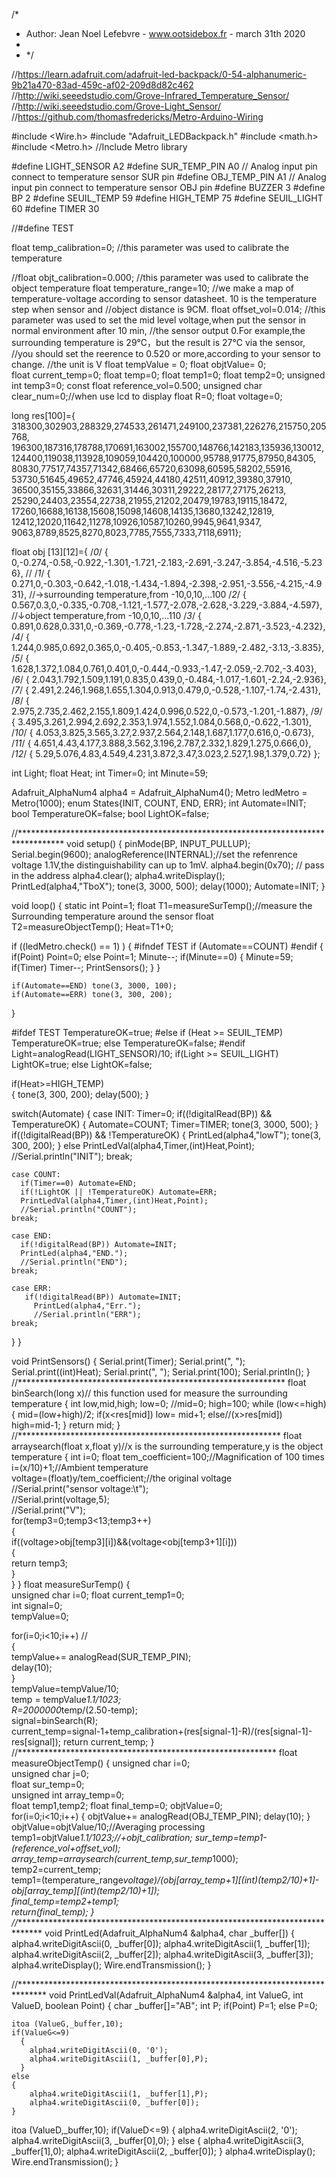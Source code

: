 /*
 * Author: Jean Noel Lefebvre - www.ootsidebox.fr - march 31th 2020
 * 
 * */

//https://learn.adafruit.com/adafruit-led-backpack/0-54-alphanumeric-9b21a470-83ad-459c-af02-209d8d82c462
//http://wiki.seeedstudio.com/Grove-Infrared_Temperature_Sensor/
//http://wiki.seeedstudio.com/Grove-Light_Sensor/
//https://github.com/thomasfredericks/Metro-Arduino-Wiring

#include <Wire.h>
#include "Adafruit_LEDBackpack.h"
#include <math.h>
#include <Metro.h> //Include Metro library

#define LIGHT_SENSOR A2
#define SUR_TEMP_PIN A0 // Analog input pin connect to temperature sensor SUR pin
#define OBJ_TEMP_PIN A1 // Analog input pin connect to temperature sensor OBJ pin
#define BUZZER 3
#define BP 2
#define SEUIL_TEMP 59
#define HIGH_TEMP 75
#define SEUIL_LIGHT 60
#define TIMER 30

//#define TEST

float temp_calibration=0;       //this parameter was used to calibrate the temperature

//float objt_calibration=0.000; //this parameter was used to calibrate the object temperature
float temperature_range=10;    //we make a map of temperature-voltage according to sensor datasheet. 10 is the temperature step when sensor and 
                               //object distance is 9CM.
float offset_vol=0.014;        //this parameter was used to set the mid level voltage,when put the sensor in normal environment after 10 min,
                               //the sensor output 0.For example,the surrounding temperature is 29℃，but the result is 27℃ via the sensor,
                               //you should set the reerence to 0.520 or more,according to your sensor to change.
                               //the unit is V
float tempValue = 0; 
float objtValue= 0;  
float current_temp=0;
float temp=0;
float temp1=0;
float temp2=0;
unsigned int temp3=0;
const float reference_vol=0.500;
unsigned char clear_num=0;//when use lcd to display
float R=0;
float voltage=0;


long res[100]={
                 318300,302903,288329,274533,261471,249100,237381,226276,215750,205768,
                 196300,187316,178788,170691,163002,155700,148766,142183,135936,130012,
                 124400,119038,113928,109059,104420,100000,95788,91775,87950,84305,
                 80830,77517,74357,71342,68466,65720,63098,60595,58202,55916,
                 53730,51645,49652,47746,45924,44180,42511,40912,39380,37910,
                 36500,35155,33866,32631,31446,30311,29222,28177,27175,26213,
                 25290,24403,23554,22738,21955,21202,20479,19783,19115,18472,
                 17260,16688,16138,15608,15098,14608,14135,13680,13242,12819,
                 12412,12020,11642,11278,10926,10587,10260,9945,9641,9347,
                 9063,8789,8525,8270,8023,7785,7555,7333,7118,6911};
                 
float obj [13][12]={
/*0*/             { 0,-0.274,-0.58,-0.922,-1.301,-1.721,-2.183,-2.691,-3.247,-3.854,-4.516,-5.236}, //
/*1*/             { 0.271,0,-0.303,-0.642,-1.018,-1.434,-1.894,-2.398,-2.951,-3.556,-4.215,-4.931},  //→surrounding temperature,from -10,0,10,...100
/*2*/             { 0.567,0.3,0,-0.335,-0.708,-1.121,-1.577,-2.078,-2.628,-3.229,-3.884,-4.597},   //↓object temperature,from -10,0,10,...110
/*3*/             { 0.891,0.628,0.331,0,-0.369,-0.778,-1.23,-1.728,-2.274,-2.871,-3.523,-4.232},
/*4*/             { 1.244,0.985,0.692,0.365,0,-0.405,-0.853,-1.347,-1.889,-2.482,-3.13,-3.835},
/*5*/             { 1.628,1.372,1.084,0.761,0.401,0,-0.444,-0.933,-1.47,-2.059,-2.702,-3.403},
/*6*/             { 2.043,1.792,1.509,1.191,0.835,0.439,0,-0.484,-1.017,-1.601,-2.24,-2.936},
/*7*/             { 2.491,2.246,1.968,1.655,1.304,0.913,0.479,0,-0.528,-1.107,-1.74,-2.431},
/*8*/             { 2.975,2.735,2.462,2.155,1.809,1.424,0.996,0.522,0,-0.573,-1.201,-1.887},
/*9*/             { 3.495,3.261,2.994,2.692,2.353,1.974,1.552,1.084,0.568,0,-0.622,-1.301},
/*10*/            { 4.053,3.825,3.565,3.27,2.937,2.564,2.148,1.687,1.177,0.616,0,-0.673},
/*11*/            { 4.651,4.43,4.177,3.888,3.562,3.196,2.787,2.332,1.829,1.275,0.666,0},
/*12*/            { 5.29,5.076,4.83,4.549,4.231,3.872,3.47,3.023,2.527,1.98,1.379,0.72}
};

int Light;
float Heat;
int Timer=0;
int Minute=59;

Adafruit_AlphaNum4 alpha4 = Adafruit_AlphaNum4();
Metro ledMetro = Metro(1000); 
enum States{INIT, COUNT, END, ERR};
int Automate=INIT;
bool TemperatureOK=false;
bool LightOK=false;



//**********************************************************************************
void setup() 
{
  pinMode(BP, INPUT_PULLUP);
  Serial.begin(9600);
  analogReference(INTERNAL);//set the refenrence voltage 1.1V,the distinguishability can up to 1mV.
  alpha4.begin(0x70);  // pass in the address
  alpha4.clear();
  alpha4.writeDisplay();
  PrintLed(alpha4,"TboX");
  tone(3, 3000, 500);
  delay(1000);
  Automate=INIT;
}

void loop() 
{
  static int Point=1;
  float T1=measureSurTemp();//measure the Surrounding temperature around the sensor
  float T2=measureObjectTemp();
  Heat=T1+0; 
  
  if ((ledMetro.check() == 1) )
  {
#ifndef TEST
     if (Automate==COUNT)
#endif
     {
      if(Point) Point=0;
      else Point=1;
      Minute--;
      if(Minute==0) 
      {
        Minute=59;
        if(Timer) Timer--;
        PrintSensors();
      }
     }
    
    if(Automate==END) tone(3, 3000, 100);
    if(Automate==ERR) tone(3, 300, 200);
  }
  
#ifdef TEST
  TemperatureOK=true;
#else
  if (Heat >= SEUIL_TEMP) TemperatureOK=true;
  else TemperatureOK=false; 
#endif
  Light=analogRead(LIGHT_SENSOR)/10;
  if(Light >= SEUIL_LIGHT) LightOK=true;
  else LightOK=false;

  if(Heat>=HIGH_TEMP)  
      {
        tone(3, 300, 200);
        delay(500);
      }
  
  switch(Automate)
  {
    case INIT:
      Timer=0;
      if((!digitalRead(BP)) && TemperatureOK)
      {
        Automate=COUNT;
        Timer=TIMER;
        tone(3, 3000, 500);
      }
      if((!digitalRead(BP)) && !TemperatureOK)
      {
        PrintLed(alpha4,"lowT");
        tone(3, 300, 200);
      }
      else PrintLedVal(alpha4,Timer,(int)Heat,Point);
      //Serial.println("INIT");
    break;
    
    case COUNT:
      if(Timer==0) Automate=END;
      if(!LightOK || !TemperatureOK) Automate=ERR;
      PrintLedVal(alpha4,Timer,(int)Heat,Point);
      //Serial.println("COUNT");
    break;
    
    case END:
      if(!digitalRead(BP)) Automate=INIT;
      PrintLed(alpha4,"END.");
      //Serial.println("END");
    break;

    case ERR:
       if(!digitalRead(BP)) Automate=INIT;
         PrintLed(alpha4,"Err.");
         //Serial.println("ERR");
    break;
    
  }
}

void PrintSensors()
{
  Serial.print(Timer);
  Serial.print(", ");
  Serial.print((int)Heat);
  Serial.print(", ");
  Serial.print(100);
  Serial.println();
}
//*************************************************************
float binSearch(long x)// this function used for measure the surrounding temperature
{
  int low,mid,high;
  low=0;
  //mid=0;
  high=100;
  while (low<=high)
  {
    mid=(low+high)/2;
    if(x<res[mid])
      low= mid+1;
    else//(x>res[mid])
      high=mid-1;
  }
  return mid;
}
//************************************************************
float arraysearch(float x,float y)//x is the surrounding temperature,y is the object temperature
{
  int i=0;
  float tem_coefficient=100;//Magnification of 100 times  
  i=(x/10)+1;//Ambient temperature      
  voltage=(float)y/tem_coefficient;//the original voltage   
  //Serial.print("sensor voltage:\t");    
  //Serial.print(voltage,5);  
  //Serial.print("V");      
  for(temp3=0;temp3<13;temp3++)   
  {     
    if((voltage>obj[temp3][i])&&(voltage<obj[temp3+1][i]))        
    {     
      return temp3;         
    }     
  }
}
float measureSurTemp()
{  
  unsigned char i=0;
  float current_temp1=0;    
  int signal=0;   
  tempValue=0;

  for(i=0;i<10;i++)       //    
  {     
    tempValue+= analogRead(SUR_TEMP_PIN);       
    delay(10);    
  }   
  tempValue=tempValue/10;   
  temp = tempValue*1.1/1023;    
  R=2000000*temp/(2.50-temp);   
  signal=binSearch(R);    
  current_temp=signal-1+temp_calibration+(res[signal-1]-R)/(res[signal-1]-res[signal]);
  return current_temp;
}
//***********************************************************
float measureObjectTemp()
{
  unsigned char i=0;  
  unsigned char j=0;  
  float sur_temp=0;  
  unsigned int array_temp=0;  
  float temp1,temp2; 
  float final_temp=0;
  objtValue=0;  
  for(i=0;i<10;i++)
  {
    objtValue+= analogRead(OBJ_TEMP_PIN); 
    delay(10); 
    }       
  objtValue=objtValue/10;//Averaging processing     
  temp1=objtValue*1.1/1023;//+objt_calibration; 
  sur_temp=temp1-(reference_vol+offset_vol);             
  array_temp=arraysearch(current_temp,sur_temp*1000);        
  temp2=current_temp;        
  temp1=(temperature_range*voltage)/(obj[array_temp+1][(int)(temp2/10)+1]-obj[array_temp][(int)(temp2/10)+1]);        
  final_temp=temp2+temp1;        
  return(final_temp);
}
//******************************************************************************
void PrintLed(Adafruit_AlphaNum4 &alpha4, char _buffer[])
{
  alpha4.writeDigitAscii(0, _buffer[0]);
  alpha4.writeDigitAscii(1, _buffer[1]);
  alpha4.writeDigitAscii(2, _buffer[2]);
  alpha4.writeDigitAscii(3, _buffer[3]);
  alpha4.writeDisplay();
  Wire.endTransmission();
}

//******************************************************************************
void PrintLedVal(Adafruit_AlphaNum4 &alpha4, int ValueG, int ValueD, boolean Point)
{
  char _buffer[]="AB";
  int P;
  if(Point) P=1;
  else P=0;

    itoa (ValueG,_buffer,10);
    if(ValueG<=9)
      {
        alpha4.writeDigitAscii(0, '0');
        alpha4.writeDigitAscii(1, _buffer[0],P);
      }
    else
    {
        alpha4.writeDigitAscii(1, _buffer[1],P);
        alpha4.writeDigitAscii(0, _buffer[0]);
    }
  itoa (ValueD,_buffer,10);
  if(ValueD<=9)
  {
    alpha4.writeDigitAscii(2, '0');
    alpha4.writeDigitAscii(3, _buffer[0],0);
  }
  else
  {
    alpha4.writeDigitAscii(3, _buffer[1],0);
    alpha4.writeDigitAscii(2, _buffer[0]);
  }
  alpha4.writeDisplay();
  Wire.endTransmission();
}

